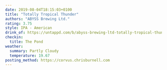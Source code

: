 ```yaml
---
date: 2019-08-04T18:15:03+0100
title: "Totally Tropical Thunder"
authors: "ABYSS Brewing Ltd."
rating: 3.75
style: IPA - American
drink_of: https://untappd.com/b/abyss-brewing-ltd-totally-tropical-thunder/3026832
checkin:
  title: The Pond
weather:
  summary: Partly Cloudy
  temperature: 19.67
posting_method: https://corvus.chrisburnell.com
---
```


